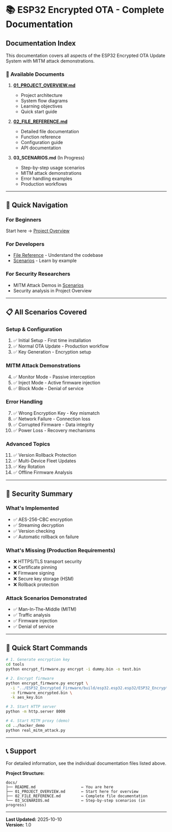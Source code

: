 # 📚 ESP32 Encrypted OTA - Complete Documentation

## Documentation Index

This documentation covers all aspects of the ESP32 Encrypted OTA Update System with MITM attack demonstrations.

### 📖 Available Documents

1. **[01_PROJECT_OVERVIEW.md](01_PROJECT_OVERVIEW.md)**
   - Project architecture
   - System flow diagrams
   - Learning objectives
   - Quick start guide

2. **[02_FILE_REFERENCE.md](02_FILE_REFERENCE.md)**
   - Detailed file documentation
   - Function reference
   - Configuration guide
   - API documentation

3. **03_SCENARIOS.md** (In Progress)
   - Step-by-step usage scenarios
   - MITM attack demonstrations
   - Error handling examples
   - Production workflows

---

## 🎯 Quick Navigation

### For Beginners
Start here → [Project Overview](01_PROJECT_OVERVIEW.md)

### For Developers
- [File Reference](02_FILE_REFERENCE.md) - Understand the codebase
- [Scenarios](03_SCENARIOS.md) - Learn by example

### For Security Researchers
- MITM Attack Demos in [Scenarios](03_SCENARIOS.md)
- Security analysis in Project Overview

---

## 📋 All Scenarios Covered

### Setup & Configuration
1. ✅ Initial Setup - First time installation
2. ✅ Normal OTA Update - Production workflow
3. ✅ Key Generation - Encryption setup

### MITM Attack Demonstrations
4. ✅ Monitor Mode - Passive interception
5. ✅ Inject Mode - Active firmware injection
6. ✅ Block Mode - Denial of service

### Error Handling
7. ✅ Wrong Encryption Key - Key mismatch
8. ✅ Network Failure - Connection loss
9. ✅ Corrupted Firmware - Data integrity
10. ✅ Power Loss - Recovery mechanisms

### Advanced Topics
11. ✅ Version Rollback Protection
12. ✅ Multi-Device Fleet Updates
13. ✅ Key Rotation
14. ✅ Offline Firmware Analysis

---

## 🔐 Security Summary

### What's Implemented
- ✅ AES-256-CBC encryption
- ✅ Streaming decryption
- ✅ Version checking
- ✅ Automatic rollback on failure

### What's Missing (Production Requirements)
- ❌ HTTPS/TLS transport security
- ❌ Certificate pinning
- ❌ Firmware signing
- ❌ Secure key storage (HSM)
- ❌ Rollback protection

### Attack Scenarios Demonstrated
- ✅ Man-In-The-Middle (MITM)
- ✅ Traffic analysis
- ✅ Firmware injection
- ✅ Denial of service

---

## 🚀 Quick Start Commands

```bash
# 1. Generate encryption key
cd tools
python encrypt_firmware.py encrypt -i dummy.bin -o test.bin

# 2. Encrypt firmware
python encrypt_firmware.py encrypt \
  -i "../ESP32_Encrypted_Firmware/build/esp32.esp32.esp32/ESP32_Encrypted_Firmware.ino.bin" \
  -o firmware_encrypted.bin \
  -k aes_key.bin

# 3. Start HTTP server
python -m http.server 8000

# 4. Start MITM proxy (demo)
cd ../hacker_demo
python real_mitm_attack.py
```

---

## 📞 Support

For detailed information, see the individual documentation files listed above.

**Project Structure:**
```
docs/
├── README.md                    ← You are here
├── 01_PROJECT_OVERVIEW.md       ← Start here for overview
├── 02_FILE_REFERENCE.md         ← Complete file documentation
└── 03_SCENARIOS.md              ← Step-by-step scenarios (in progress)
```

---

**Last Updated:** 2025-10-10  
**Version:** 1.0
